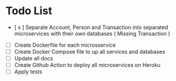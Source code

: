 # Todo List
- [ x ] Separate Account, Person and Transaction into separated microservices with their own databases ( Missing Transaction )
- [   ] Create Dockerfile for each microsservice
- [   ] Create Docker Compose file to up all services and databases
- [   ] Update all docs
- [   ] Create Github Action to deploy all microservices on Heroku
- [   ] Apply tests